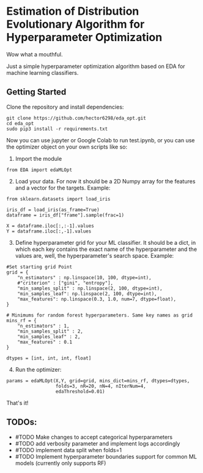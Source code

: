# Estimation of Distribution Evolutionary Algorithm for Hyperparameter Optimization

Wow what a mouthful. 

Just a simple hyperparameter optimization algorithm based on EDA for machine learning classifiers.

## Getting Started

Clone the repository and install dependencies:

```
git clone https://github.com/hector6298/eda_opt.git
cd eda_opt
sudo pip3 install -r requirements.txt
```

Now you can use jupyter or Google Colab to run test.ipynb, or you can use the optimizer object on your own scripts like so:

1) Import the module

```
from EDA import edaMLOpt
```

2) Load your data. For now it should be a 2D Numpy array for the features and a vector for the targets. Example:

```
from sklearn.datasets import load_iris

iris_df = load_iris(as_frame=True)
dataframe = iris_df["frame"].sample(frac=1)

X = dataframe.iloc[:,:-1].values
Y = dataframe.iloc[:,-1].values
```

3) Define hyperparameter grid for your ML classifier. It should be a dict, in which each key contains the exact name of the hyperparameter and the values are, well, the hyperparameter's search space. Example:
```
#Set starting grid Point
grid = {
    "n_estimators" : np.linspace(10, 100, dtype=int),
    #"criterion" : ["gini", "entropy"],
    "min_samples_split" : np.linspace(2, 100, dtype=int),
    "min_samples_leaf": np.linspace(2, 100, dtype=int),
    "max_features": np.linspace(0.3, 1.0, num=7, dtype=float),   
}

# Minimums for random forest hyperparameters. Same key names as grid
mins_rf = {
    "n_estimators" : 1,
    "min_samples_split" : 2,
    "min_samples_leaf" : 2,
    "max_features" : 0.1
}

dtypes = [int, int, int, float]
```

4) Run the optimizer:
```
params = edaMLOpt(X,Y, grid=grid, mins_dict=mins_rf, dtypes=dtypes,
                  folds=3, nR=20, nN=4, nIterNum=4, 
                  edaThreshold=0.01)
```

That's it!

## TODOs:

- #TODO Make changes to accept categorical hyperparameters
- #TODO add verbosity parameter and implement logs accordingly
- #TODO implement data split when folds=1
- #TODO Implement hyperparameter boundaries support for common ML models (currently only supports RF)
